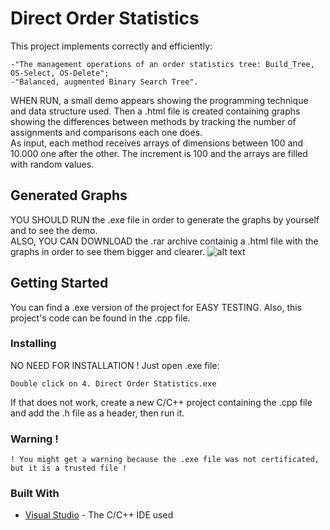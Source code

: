 # Direct Order Statistics
This project implements correctly and efficiently:
```
-"The management operations of an order statistics tree: Build_Tree, OS-Select, OS-Delete";
-"Balanced, augmented Binary Search Tree".
```
WHEN RUN, a small demo appears showing the programming technique and data structure used. Then a .html file is created containing graphs showing the differences between methods by tracking the number of assignments and comparisons each one does.<br/>
As input, each method receives arrays of dimensions between 100 and 10.000 one after the other. The increment is 100 and the arrays are filled with random values.

## Generated Graphs
YOU SHOULD RUN the .exe file in order to generate the graphs by yourself and to see the demo.<br/>
ALSO, YOU CAN DOWNLOAD the .rar archive containig a .html file with the graphs in order to see them bigger and clearer.
![alt text](https://github.com/DanutGavrus/Photos/blob/master/4.%20Dynamic%20Order%20Statistics.png)

## Getting Started
You can find a .exe version of the project for EASY TESTING. Also, this project's code can be found in the .cpp file.

### Installing
NO NEED FOR INSTALLATION !
Just open .exe file:
```
Double click on 4. Direct Order Statistics.exe
```
If that does not work, create a new C/C++ project containing the .cpp file and add the .h file as a header, then run it.

### Warning !
```
! You might get a warning because the .exe file was not certificated, but it is a trusted file !
```

### Built With
* [Visual Studio](https://visualstudio.microsoft.com/) - The C/C++ IDE used